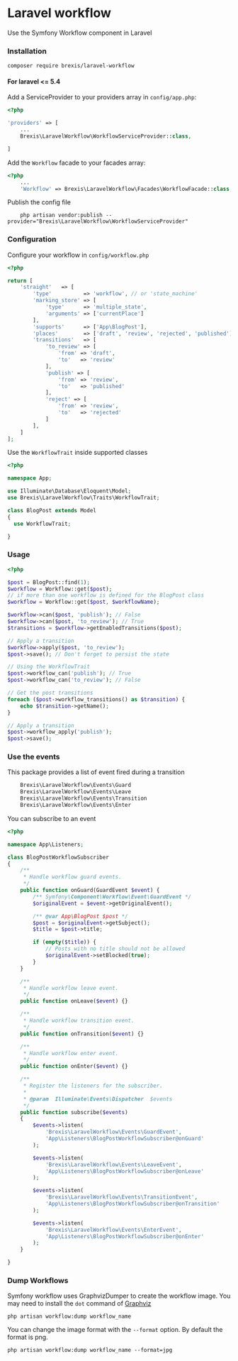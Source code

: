 # Laravel workflow

Use the Symfony Workflow component in Laravel

### Installation

    composer require brexis/laravel-workflow

#### For laravel <= 5.4

Add a ServiceProvider to your providers array in `config/app.php`:

```php
<?php

'providers' => [
    ...
    Brexis\LaravelWorkflow\WorkflowServiceProvider::class,

]
```

Add the `Workflow` facade to your facades array:

```php
<?php
    ...
    'Workflow' => Brexis\LaravelWorkflow\Facades\WorkflowFacade::class,
```

Publish the config file

```
    php artisan vendor:publish --provider="Brexis\LaravelWorkflow\WorkflowServiceProvider"
```

### Configuration

Configure your workflow in `config/workflow.php`

```php
<?php

return [
    'straight'   => [
        'type'          => 'workflow', // or 'state_machine'
        'marking_store' => [
            'type'      => 'multiple_state',
            'arguments' => ['currentPlace']
        ],
        'supports'      => ['App\BlogPost'],
        'places'        => ['draft', 'review', 'rejected', 'published'],
        'transitions'   => [
            'to_review' => [
                'from' => 'draft',
                'to'   => 'review'
            ],
            'publish' => [
                'from' => 'review',
                'to'   => 'published'
            ],
            'reject' => [
                'from' => 'review',
                'to'   => 'rejected'
            ]
        ],
    ]
];
```

Use the `WorkflowTrait` inside supported classes

```php
<?php

namespace App;

use Illuminate\Database\Eloquent\Model;
use Brexis\LaravelWorkflow\Traits\WorkflowTrait;

class BlogPost extends Model
{
  use WorkflowTrait;

}
```
### Usage

```php
<?php

$post = BlogPost::find(1);
$workflow = Workflow::get($post);
// if more than one workflow is defined for the BlogPost class
$workflow = Workflow::get($post, $workflowName);

$workflow->can($post, 'publish'); // False
$workflow->can($post, 'to_review'); // True
$transitions = $workflow->getEnabledTransitions($post);

// Apply a transition
$workflow->apply($post, 'to_review');
$post->save(); // Don't forget to persist the state

// Using the WorkflowTrait
$post->workflow_can('publish'); // True
$post->workflow_can('to_review'); // False

// Get the post transitions
foreach ($post->workflow_transitions() as $transition) {
    echo $transition->getName();
}

// Apply a transition
$post->workflow_apply('publish');
$post->save();
```

### Use the events
This package provides a list of event fired during a transition

```php
    Brexis\LaravelWorkflow\Events\Guard
    Brexis\LaravelWorkflow\Events\Leave
    Brexis\LaravelWorkflow\Events\Transition
    Brexis\LaravelWorkflow\Events\Enter
```

You can subscribe to an event

```php
<?php

namespace App\Listeners;

class BlogPostWorkflowSubscriber
{
    /**
     * Handle workflow guard events.
     */
    public function onGuard(GuardEvent $event) {
        /** Symfony\Component\Workflow\Event\GuardEvent */
        $originalEvent = $event->getOriginalEvent();

        /** @var App\BlogPost $post */
        $post = $originalEvent->getSubject();
        $title = $post->title;

        if (empty($title)) {
            // Posts with no title should not be allowed
            $originalEvent->setBlocked(true);
        }
    }

    /**
     * Handle workflow leave event.
     */
    public function onLeave($event) {}

    /**
     * Handle workflow transition event.
     */
    public function onTransition($event) {}

    /**
     * Handle workflow enter event.
     */
    public function onEnter($event) {}

    /**
     * Register the listeners for the subscriber.
     *
     * @param  Illuminate\Events\Dispatcher  $events
     */
    public function subscribe($events)
    {
        $events->listen(
            'Brexis\LaravelWorkflow\Events\GuardEvent',
            'App\Listeners\BlogPostWorkflowSubscriber@onGuard'
        );

        $events->listen(
            'Brexis\LaravelWorkflow\Events\LeaveEvent',
            'App\Listeners\BlogPostWorkflowSubscriber@onLeave'
        );

        $events->listen(
            'Brexis\LaravelWorkflow\Events\TransitionEvent',
            'App\Listeners\BlogPostWorkflowSubscriber@onTransition'
        );

        $events->listen(
            'Brexis\LaravelWorkflow\Events\EnterEvent',
            'App\Listeners\BlogPostWorkflowSubscriber@onEnter'
        );
    }

}
```

### Dump Workflows
Symfony workflow uses GraphvizDumper to create the workflow image. You may need to install the `dot` command of [Graphviz](http://www.graphviz.org/)

    php artisan workflow:dump workflow_name

You can change the image format with the `--format` option. By default the format is png.

    php artisan workflow:dump workflow_name --format=jpg
